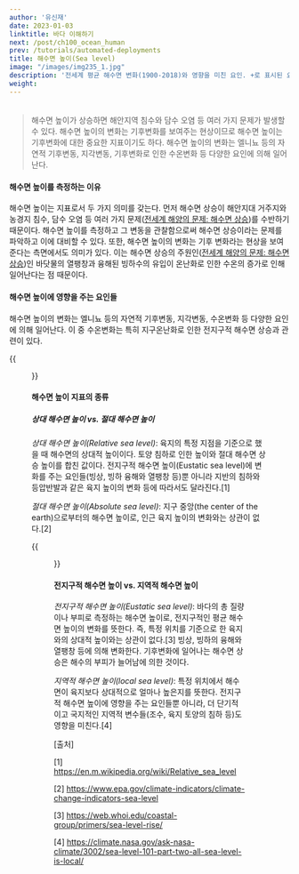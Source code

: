 ```yaml
---
author: '유신재'
date: 2023-01-03
linktitle: 바다 이해하기
next: /post/ch100_ocean_human
prev: /tutorials/automated-deployments
title: 해수면 높이(Sea level)
image: "/images/img235_1.jpg"
description: '전세계 평균 해수면 변화(1900-2018)와 영향을 미친 요인. +로 표시된 요인은 해수면 높이 상승의 요인을 뜻하고, -로 표시된 요인은 하강의 요인이다. 각 요인이 작용한 시간에 따라 배치되어 있다. 출처: NASA, public domain'
weight: 
---
```


######
> 해수면 높이가 상승하면 해안지역 침수와 담수 오염 등 여러 가지 문제가 발생할 수 있다. 
> 해수면 높이의 변화는 기후변화를 보여주는 현상이므로 해수면 높이는 기후변화에 대한 중요한 지표이기도 하다.
> 해수면 높이의 변화는 엘니뇨 등의 자연적 기후변동, 지각변동, 기후변화로 인한 수온변화 등 다양한 요인에 의해 일어난다.

#### 해수면 높이를 측정하는 이유
해수면 높이는 지표로서 두 가지 의미를 갖는다. 먼저 해수면 상승이 해안지대 거주지와 농경지 침수, 담수 오염 등 여러 가지 문제([전세계 해양의 문제: 해수면 상승]())를 수반하기 때문이다. 해수면 높이를 측정하고 그 변동을 관찰함으로써 해수면 상승이라는 문제를 파악하고 이에 대비할 수 있다.
또한, 해수면 높이의 변화는 기후 변화라는 현상을 보여준다는 측면에서도 의미가 있다. 이는 해수면 상승의 주원인([전세계 해양의 문제: 해수면 상승]())인 바닷물의 열팽창과 융해된 빙하수의 유입이 온난화로 인한 수온의 증가로 인해 일어난다는 점 때문이다. 

#### 해수면 높이에 영향을 주는 요인들
해수면 높이의 변화는 엘니뇨 등의 자연적 기후변동, 지각변동, 수온변화 등 다양한 요인에 의해 일어난다. 이 중 수온변화는 특히 지구온난화로 인한 전지구적 해수면 상승과 관련이 있다.

{{<figure src="/images/img235_2.jpg" caption="그린란드 캉걸루수악(Kangerlussuaq) 인근의 대륙빙하가 녹아 툰드라에 강을 이루고 있다. 출처: Shutterstock">}}


#### 해수면 높이 지표의 종류
##### 상대 해수면 높이 vs. 절대 해수면 높이
*상대 해수면 높이(Relative sea level)*: 육지의 특정 지점을 기준으로 했을 때 해수면의 상대적 높이이다. 토양 침하로 인한 높이와 절대 해수면 상승 높이를 합친 값이다. 전지구적 해수면 높이(Eustatic sea level)에 변화를 주는 요인들(빙상, 빙하 융해와 열팽창 등)뿐 아니라 지반의 침하와 등압반발과 같은 육지 높이의 변화 등에 따라서도 달라진다.[1]

*절대 해수면 높이(Absolute sea level)*: 지구 중앙(the center of the earth)으로부터의 해수면 높이로, 인근 육지 높이의 변화와는 상관이 없다.[2]

{{<figure src="/images/img235_3.png" caption="절대 해수면 상승과 상대 해수면 상승 ⓒ 유채원">}}


#### 전지구적 해수면 높이 vs. 지역적 해수면 높이
*전지구적 해수면 높이(Eustatic sea level)*: 바다의 총 질량이나 부피로 측정하는 해수면 높이로, 전지구적인 평균 해수면 높이의 변화를 뜻한다. 즉, 특정 위치를 기준으로 한 육지와의 상대적 높이와는 상관이 없다.[3] 빙상, 빙하의 융해와 열팽창 등에 의해 변화한다. 기후변화에 일어나는 해수면 상승은 해수의 부피가 늘어남에 의한 것이다.

*지역적 해수면 높이(local sea level)*: 특정 위치에서 해수면이 육지보다 상대적으로 얼마나 높은지를 뜻한다. 전지구적 해수면 높이에 영향을 주는 요인들뿐 아니라, 더 단기적이고 국지적인 지역적 변수들(조수, 육지 토양의 침하 등)도 영향을 미친다.[4]

[출처]

[1] https://en.m.wikipedia.org/wiki/Relative_sea_level

[2] https://www.epa.gov/climate-indicators/climate-change-indicators-sea-level

[3] https://web.whoi.edu/coastal-group/primers/sea-level-rise/

[4] https://climate.nasa.gov/ask-nasa-climate/3002/sea-level-101-part-two-all-sea-level-is-local/